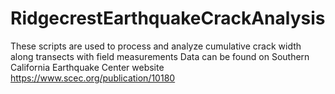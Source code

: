 # RidgecrestEarthquakeCrackAnalysis
These scripts are used to process and analyze cumulative crack width along transects with field measurements
Data can be found on Southern California Earthquake Center website https://www.scec.org/publication/10180
